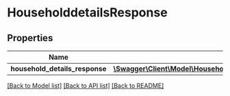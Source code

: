# HouseholddetailsResponse

## Properties
Name | Type | Description | Notes
------------ | ------------- | ------------- | -------------
**household_details_response** | [**\Swagger\Client\Model\HouseholddetailsResponseHouseholdDetailsResponse**](HouseholddetailsResponseHouseholdDetailsResponse.md) |  | [optional] 

[[Back to Model list]](../README.md#documentation-for-models) [[Back to API list]](../README.md#documentation-for-api-endpoints) [[Back to README]](../README.md)


